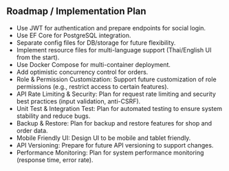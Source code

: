 ## Roadmap / Implementation Plan

- Use JWT for authentication and prepare endpoints for social login.
- Use EF Core for PostgreSQL integration.
- Separate config files for DB/storage for future flexibility.
- Implement resource files for multi-language support (Thai/English UI from the start).
- Use Docker Compose for multi-container deployment.
- Add optimistic concurrency control for orders.
- Role & Permission Customization: Support future customization of role permissions (e.g., restrict access to certain features).
- API Rate Limiting & Security: Plan for request rate limiting and security best practices (input validation, anti-CSRF).
- Unit Test & Integration Test: Plan for automated testing to ensure system stability and reduce bugs.
- Backup & Restore: Plan for backup and restore features for shop and order data.
- Mobile Friendly UI: Design UI to be mobile and tablet friendly.
- API Versioning: Prepare for future API versioning to support changes.
- Performance Monitoring: Plan for system performance monitoring (response time, error rate).
